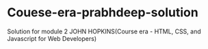 # Couese-era-prabhdeep-solution
Solution for module 2 JOHN HOPKINS(Course era -   HTML, CSS, and Javascript for Web Developers)
